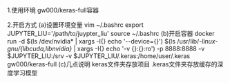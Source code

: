 1.使用环境
gw000/keras-full容器

2.开启方式
(a)设置环境变量
vim ~/.bashrc
export JUPYTER_LIU='/path/to/juypter_liu'
source ~/.bashrc
(b)开启容器
docker run -d $(ls /dev/nvidia* | xargs -I{} echo '--device={}') $(ls /usr/lib/*-linux-gnu/{libcuda,libnvidia}* | xargs -I{} echo '-v {}:{}:ro') -p 8888:8888 -v $JUPYTER_LIU:/srv -v $JUPYTER_LIU/.keras:/home/user/.keras gw000/keras-full
(c)几点说明
keras文件夹存放项目
.keras文件夹存放缓存的深度学习模型

